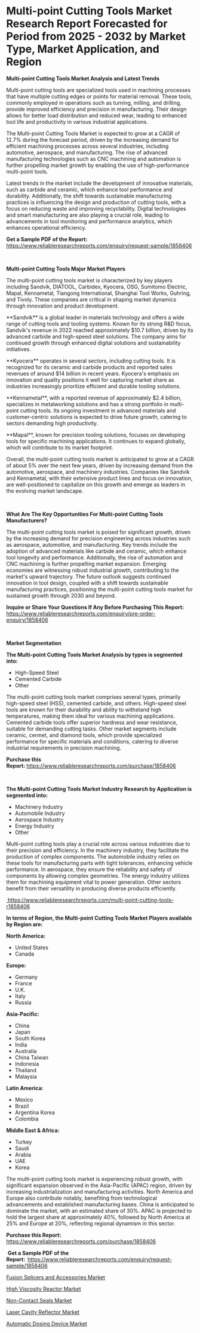 <p><h1>Multi-point Cutting Tools Market Research Report Forecasted for Period from 2025 -  2032 by Market Type, Market Application, and Region</h1></p><p><strong>Multi-point Cutting Tools Market Analysis and Latest Trends</strong></p>
<p><p>Multi-point cutting tools are specialized tools used in machining processes that have multiple cutting edges or points for material removal. These tools, commonly employed in operations such as turning, milling, and drilling, provide improved efficiency and precision in manufacturing. Their design allows for better load distribution and reduced wear, leading to enhanced tool life and productivity in various industrial applications.</p><p>The Multi-point Cutting Tools Market is expected to grow at a CAGR of 12.7% during the forecast period, driven by the increasing demand for efficient machining processes across several industries, including automotive, aerospace, and manufacturing. The rise of advanced manufacturing technologies such as CNC machining and automation is further propelling market growth by enabling the use of high-performance multi-point tools.</p><p>Latest trends in the market include the development of innovative materials, such as carbide and ceramic, which enhance tool performance and durability. Additionally, the shift towards sustainable manufacturing practices is influencing the design and production of cutting tools, with a focus on reducing waste and improving recyclability. Digital technologies and smart manufacturing are also playing a crucial role, leading to advancements in tool monitoring and performance analytics, which enhances operational efficiency.</p></p>
<p><strong>Get a Sample PDF of the Report:&nbsp;</strong> <a href="https://www.reliableresearchreports.com/enquiry/request-sample/1858406?utm_campaign=7&utm_medium=2&utm_source=Github&utm_content=ia&utm_term=12042025&utm_id=multi-point-cutting-tools">https://www.reliableresearchreports.com/enquiry/request-sample/1858406</a></p>
<p>&nbsp;</p>
<p><strong>Multi-point Cutting Tools Major Market Players</strong></p>
<p><p>The multi-point cutting tools market is characterized by key players including Sandvik, DIATOOL, Carbidex, Kyocera, OSG, Sumitomo Electric, Mapal, Kennametal, Tiangong International, Shanghai Tool Works, Guhring, and Tivoly. These companies are critical in shaping market dynamics through innovation and product development.</p><p>**Sandvik** is a global leader in materials technology and offers a wide range of cutting tools and tooling systems. Known for its strong R&D focus, Sandvik's revenue in 2022 reached approximately $10.7 billion, driven by its advanced carbide and high-speed steel solutions. The company aims for continued growth through enhanced digital solutions and sustainability initiatives.</p><p>**Kyocera** operates in several sectors, including cutting tools. It is recognized for its ceramic and carbide products and reported sales revenues of around $14 billion in recent years. Kyocera's emphasis on innovation and quality positions it well for capturing market share as industries increasingly prioritize efficient and durable tooling solutions.</p><p>**Kennametal**, with a reported revenue of approximately $2.4 billion, specializes in metalworking solutions and has a strong portfolio in multi-point cutting tools. Its ongoing investment in advanced materials and customer-centric solutions is expected to drive future growth, catering to sectors demanding high productivity.</p><p>**Mapal**, known for precision tooling solutions, focuses on developing tools for specific machining applications. It continues to expand globally, which will contribute to its market footprint.</p><p>Overall, the multi-point cutting tools market is anticipated to grow at a CAGR of about 5% over the next few years, driven by increasing demand from the automotive, aerospace, and machinery industries. Companies like Sandvik and Kennametal, with their extensive product lines and focus on innovation, are well-positioned to capitalize on this growth and emerge as leaders in the evolving market landscape.</p></p>
<p>&nbsp;</p>
<p><strong>What Are The Key Opportunities For Multi-point Cutting Tools Manufacturers?</strong></p>
<p><p>The multi-point cutting tools market is poised for significant growth, driven by the increasing demand for precision engineering across industries such as aerospace, automotive, and manufacturing. Key trends include the adoption of advanced materials like carbide and ceramic, which enhance tool longevity and performance. Additionally, the rise of automation and CNC machining is further propelling market expansion. Emerging economies are witnessing robust industrial growth, contributing to the market's upward trajectory. The future outlook suggests continued innovation in tool design, coupled with a shift towards sustainable manufacturing practices, positioning the multi-point cutting tools market for sustained growth through 2030 and beyond.</p></p>
<p><strong>Inquire or Share Your Questions If Any Before Purchasing This Report:</strong> <a href="https://www.reliableresearchreports.com/enquiry/pre-order-enquiry/1858406?utm_campaign=7&utm_medium=2&utm_source=Github&utm_content=ia&utm_term=12042025&utm_id=multi-point-cutting-tools">https://www.reliableresearchreports.com/enquiry/pre-order-enquiry/1858406</a></p>
<p>&nbsp;</p>
<p><strong>Market Segmentation</strong></p>
<p><strong>The Multi-point Cutting Tools Market Analysis by types is segmented into:</strong></p>
<p><ul><li>High-Speed Steel</li><li>Cemented Carbide</li><li>Other</li></ul></p>
<p><p>The multi-point cutting tools market comprises several types, primarily high-speed steel (HSS), cemented carbide, and others. High-speed steel tools are known for their durability and ability to withstand high temperatures, making them ideal for various machining applications. Cemented carbide tools offer superior hardness and wear resistance, suitable for demanding cutting tasks. Other market segments include ceramic, cermet, and diamond tools, which provide specialized performance for specific materials and conditions, catering to diverse industrial requirements in precision machining.</p></p>
<p><strong>Purchase this Report:&nbsp;</strong><a href="https://www.reliableresearchreports.com/purchase/1858406?utm_campaign=7&utm_medium=2&utm_source=Github&utm_content=ia&utm_term=12042025&utm_id=multi-point-cutting-tools">https://www.reliableresearchreports.com/purchase/1858406</a></p>
<p>&nbsp;</p>
<p><strong>The Multi-point Cutting Tools Market Industry Research by Application is segmented into:</strong></p>
<p><ul><li>Machinery Industry</li><li>Automobile Industry</li><li>Aerospace Industry</li><li>Energy Industry</li><li>Other</li></ul></p>
<p><p>Multi-point cutting tools play a crucial role across various industries due to their precision and efficiency. In the machinery industry, they facilitate the production of complex components. The automobile industry relies on these tools for manufacturing parts with tight tolerances, enhancing vehicle performance. In aerospace, they ensure the reliability and safety of components by allowing complex geometries. The energy industry utilizes them for machining equipment vital to power generation. Other sectors benefit from their versatility in producing diverse products efficiently.</p></p>
<p><a href="https://www.reliableresearchreports.com/multi-point-cutting-tools-r1858406?utm_campaign=7&utm_medium=2&utm_source=Github&utm_content=ia&utm_term=12042025&utm_id=multi-point-cutting-tools">&nbsp;https://www.reliableresearchreports.com/multi-point-cutting-tools-r1858406</a></p>
<p><strong>In terms of Region, the Multi-point Cutting Tools Market Players available by Region are:</strong></p>
<p>
    <p> <strong> North America: </strong>
        <ul>
            <li>United States</li>
            <li>Canada</li>
        </ul>
        </p> 
    <p> <strong> Europe: </strong>
        <ul>
            <li>Germany</li>
            <li>France</li>
            <li>U.K.</li>
            <li>Italy</li>
            <li>Russia</li>
        </ul>
        </p> 
    <p> <strong> Asia-Pacific: </strong>
        <ul>
            <li>China</li>
            <li>Japan</li>
            <li>South Korea</li>
            <li>India</li>
            <li>Australia</li>
            <li>China Taiwan</li>
            <li>Indonesia</li>
            <li>Thailand</li>
            <li>Malaysia</li>
        </ul>
        </p> 
    <p> <strong> Latin America: </strong>
        <ul>
            <li>Mexico</li>
            <li>Brazil</li>
            <li>Argentina Korea</li>
            <li>Colombia</li>
        </ul>
        </p> 
    <p> <strong> Middle East & Africa: </strong>
        <ul>
            <li>Turkey</li>
            <li>Saudi</li>
            <li>Arabia</li>
            <li>UAE</li>
            <li>Korea</li>
        </ul>
    </p>
    </p>
<p><p>The multi-point cutting tools market is experiencing robust growth, with significant expansion observed in the Asia-Pacific (APAC) region, driven by increasing industrialization and manufacturing activities. North America and Europe also contribute notably, benefiting from technological advancements and established manufacturing bases. China is anticipated to dominate the market, with an estimated share of 30%. APAC is projected to hold the largest share at approximately 40%, followed by North America at 25% and Europe at 20%, reflecting regional dynamism in this sector.</p></p>
<p><strong>Purchase this Report: </strong><a href="https://www.reliableresearchreports.com/purchase/1858406?utm_campaign=7&utm_medium=2&utm_source=Github&utm_content=ia&utm_term=12042025&utm_id=multi-point-cutting-tools">https://www.reliableresearchreports.com/purchase/1858406</a></p>
<p>&nbsp;<strong>Get a Sample PDF of the Report:&nbsp;&nbsp;</strong><a href="https://www.reliableresearchreports.com/enquiry/request-sample/1858406?utm_campaign=7&utm_medium=2&utm_source=Github&utm_content=ia&utm_term=12042025&utm_id=multi-point-cutting-tools">https://www.reliableresearchreports.com/enquiry/request-sample/1858406</a></p>
<p><strong></strong></p>
<p><p><a href="https://github.com/gasiorgary79/Market-Research-Report-List-1/blob/main/fusion-splicers-and-accessories-market.md?utm_campaign=7&utm_medium=2&utm_source=Github&utm_content=ia&utm_term=12042025&utm_id=multi-point-cutting-tools">Fusion Splicers and Accessories Market</a></p><p><a href="https://github.com/ozolsgasko02/Market-Research-Report-List-1/blob/main/high-viscosity-reactor-market.md?utm_campaign=7&utm_medium=2&utm_source=Github&utm_content=ia&utm_term=12042025&utm_id=multi-point-cutting-tools">High Viscosity Reactor Market</a></p><p><a href="https://github.com/supashcriana/Market-Research-Report-List-1/blob/main/non-contact-seals-market.md?utm_campaign=7&utm_medium=2&utm_source=Github&utm_content=ia&utm_term=12042025&utm_id=multi-point-cutting-tools">Non-Contact Seals Market</a></p><p><a href="https://github.com/vigatoimrene04/Market-Research-Report-List-1/blob/main/laser-cavity-reflector-market.md?utm_campaign=7&utm_medium=2&utm_source=Github&utm_content=ia&utm_term=12042025&utm_id=multi-point-cutting-tools">Laser Cavity Reflector Market</a></p><p><a href="https://github.com/joubehobock75/Market-Research-Report-List-1/blob/main/automatic-dosing-device-market.md?utm_campaign=7&utm_medium=2&utm_source=Github&utm_content=ia&utm_term=12042025&utm_id=multi-point-cutting-tools">Automatic Dosing Device Market</a></p></p>